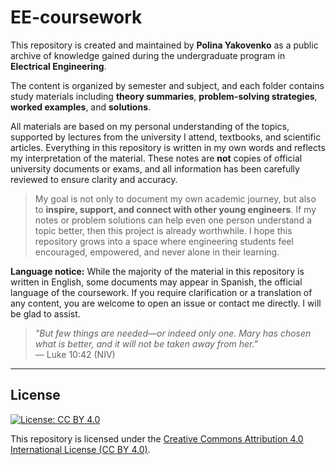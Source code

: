 # EE-coursework

This repository is created and maintained by **Polina Yakovenko** as a public archive of knowledge gained during the undergraduate program in **Electrical Engineering**.

The content is organized by semester and subject, and each folder contains study materials including **theory summaries**, **problem-solving strategies**, **worked examples**, and **solutions**.

All materials are based on my personal understanding of the topics, supported by lectures from the university I attend, textbooks, and scientific articles. Everything in this repository is written in my own words and reflects my interpretation of the material. These notes are **not** copies of official university documents or exams, and all information has been carefully reviewed to ensure clarity and accuracy.

> My goal is not only to document my own academic journey, but also to **inspire, support, and connect with other young engineers**. If my notes or problem solutions can help even one person understand a topic better, then this project is already worthwhile. I hope this repository grows into a space where engineering students feel encouraged, empowered, and never alone in their learning.

**Language notice:** While the majority of the material in this repository is written in English, some documents may appear in Spanish, the official language of the coursework. If you require clarification or a translation of any content, you are welcome to open an issue or contact me directly. I will be glad to assist.

> _"But few things are needed—or indeed only one. Mary has chosen what is better, and it will not be taken away from her."_  
> — Luke 10:42 (NIV)

---

## License

[![License: CC BY 4.0](https://img.shields.io/badge/License-CC%20BY%204.0-lightgrey.svg)](https://creativecommons.org/licenses/by/4.0/)

This repository is licensed under the [Creative Commons Attribution 4.0 International License (CC BY 4.0)](https://creativecommons.org/licenses/by/4.0/).

